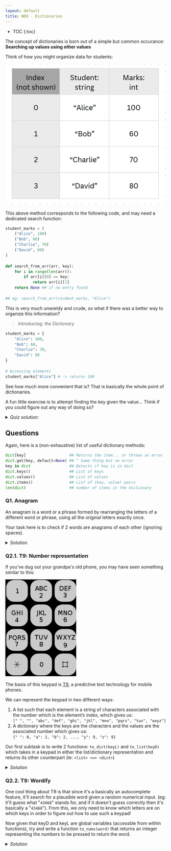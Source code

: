 ```yaml
---
layout: default
title: W09 - Dictionaries
---
```


* TOC
{:toc}

The concept of dictionaries is born out of a simple but common occurance:
**Searching up values using other values**

Think of how you might organize data for students:

![alt text](image.png)

This above method corresponds to the following code, and may need a dedicated search function:

```python
student_marks = (
    ("Alice", 100)
    ("Bob", 60)
    ("Charlie", 70)
    ("David", 80)
)

def search_from_arr(arr, key):
    for i in range(len(arr)):
        if arr[i][0] == key:
            return arr[i][1]
    return None ## if no entry found

## eg: search_from_arr(student_marks, "Alice")
```

This is very much unwieldy and crude, so what if there was a better way to organize this information?

> Introducing: _the Dictionary_

```python
student_marks = {
    "Alice": 100,
    "Bob": 60,
    "Charlie": 70,
    "David": 80
}

# Accessing elements
student_marks["Alice"] # -> returns 100
```

See how much more convenient that is? That is basically the whole point of dictionaries.

<div class="details-box" markdown="1">

A fun little exercise is to attempt finding the key given the value... Think if you could figure out any way of doing so?

<details>
    <summary ><i>Quiz solution:</i></summary>
<div markdown="1">

Well, honestly there isn't much you can do other than iterating through the whole dictionary and finding the values:

```python
def search_key(d, value):
    ## Note: any particular output value does 
    #    not necessarily guarantee a unique key!
    #  We will have to search through the dictionary 
    #    for all keys that return a value:
    output_list = []
    for key in d:
        if d[key] == value:
            output_list.append(key) 
    return output_list
```

</div>
</details>
</div>

## Questions

Again, here is a (non-exhaustive) list of useful dictionary methods:

```python
dict[key]                   ## Returns the item... or throws an error
dict.get(key, default=None) ## ^ Same thing but no error
key in dict                 ## Detects if key is in dict
dict.keys()                 ## List of keys
dict.values()               ## List of values
dict.items()                ## List of (key, value) pairs
len(dict)                   ## number of items in the dictionary
```

### Q1. Anagram

An anagram is a word or a phrase formed by rearranging the letters of a different word or phrase, using all the original letters exactly once.

Your task here is to check if 2 words are anagrams of each other (ignoring spaces).

<details>
    <summary ><i>Solution</i></summary>
<div class="details-box" markdown="1">

An idea could be to count the number of each letter, and then compare between the words to check if they are the same.

This can be mostly acheived using a dictionary (for each word) to update and store letter counts.

```python
def anagram(word1, word2):
    def count_letters(word):
        letter_counts = dict()
        for letter in word:
            if letter != " ":
                ## This way of writing avoids brancing logic
                letter_counts[letter] = letter_counts.get(letter, default=0) + 1
        return letter_counts
    return count_letter(word1) == count_letters(word2)
```

</div>
</details>

### Q2.1. T9: Number representation

If you've dug out your grandpa's old phone, you may have seen something similar to this:

![Keypad](image-1.png)

The basis of this keypad is [T9](https://en.wikipedia.org/wiki/T9_(predictive_text)), a predictive text technology for mobile phones.

We can represent the keypad in two different ways:

1. A list such that each element is a string of characters associated
with the number which is the element’s index, which gives us:\
`[" ", "", "abc", "def", "ghi", "jkl", "mno", "pqrs", "tuv", "wxyz"]`
2. A dictionary where the keys are the characters and the values are the associated number which gives us:\
`{" ": 0, "a": 2, "b": 2, ..., "y": 9, "z": 9}`

Our first subtask is to write 2 functions: `to_dict(keyL)` and `to_list(keyD)` which takes in a keypad in either the list/dictionary representation and returns its other counterpart (ie: `<list> <=> <dict>`)

<details>
    <summary ><i>Solution</i></summary>
<div class="details-box" markdown="1">

This is ultimately, an exercise in dictionary instantiation and element access.

For both tasks, the hard part is in thinking about the correct mapping to define out dictionary:

`keyD: dict[char, int]`: We shall define this as a lookup table, using "letters" as the keys, and returning the "number key" to press on the keypad.

```python
def to_dict(keyL):
    ## Instantiating initial values (no requirement)
    keyD = dict()

    ## index corresponds to the number key 
    for i in range(len(keyL)):
        for character in keyL[i]:
            keyD[character] = i

    return keyD

def to_list(keyD):
    ## Instantiating initial values (list of empty strings)
    keyL = ["" for i in range(10)] # (10 input keys, from 0 to 9)
    
    ## index corresponds to the number key 
    for character, i in keyD.items(): ## cool strat
        initial_list[i] += character ## string + string

    return keyD
```

</div>
</details>

### Q2.2. T9: Wordify

One cool thing about T9 is that since it's a basically an autocomplete feature, it'll search for a plausible word given a random numerical input. (eg: it'll guess what "`43468`" stands for, and if it doesn't guess correctly then it's basically a "`43468`"). From this, we only need to know which letters are on which keys in order to figure out how to use such a keypad!

Now given that keyD and keyL are global variables (accessble from within functions), try and write a function `to_nums(word)` that returns an integer representing the numbers to be pressed to return the word.

<details>
    <summary ><i>Solution</i></summary>
<div class="details-box" markdown="1">

Again, this is not as hard as it seems once you understand what `keyD` stands for.

Recap:
> `keyD: dict[char, int]`: We shall define this as a lookup table, using "letters" as the keys, and returning the "number key" to press on the keypad.

From this definition, we just have to string together the numbers given back as we look up the dictionary!

```python
def to_nums(word):
    output = "" ## using a string for ease of concatenation
    
    for letter in word:
        output += str(keyD[letter]) ## Be careful of the return value type!

    return int(output)
```

An alternate solution via directly manipulating numerical values:

```python
def to_nums(word):
    ## Code golf, anyone?
    return reduce(lambda x, y: x*10 + y, keyD[c] for c in word, 0)
```

</div>
</details>